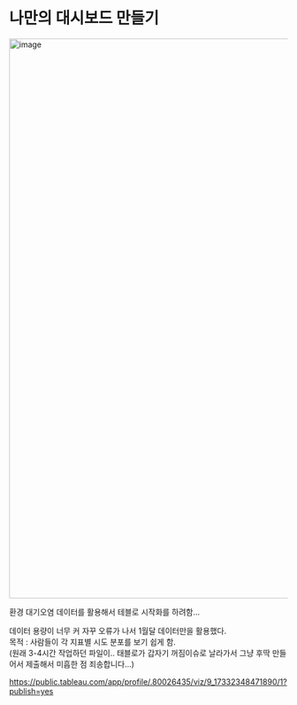 # 나만의 대시보드 만들기 

<img width="1010" alt="image" src="https://github.com/user-attachments/assets/1c31e504-cd02-4e02-a41d-471bf1489c46">

환경 대기오염 데이터를 활용해서 테블로 시작화를 하려함...   

데이터 용량이 너무 커 자꾸 오류가 나서 1월달 데이터만을 활용했다.     
목적 : 사람들이 각 지표별 시도 분포를 보기 쉽게 함.        
(원래 3-4시간 작업하던 파일이.. 태블로가 갑자기 꺼짐이슈로 날라가서 그냥 후딱 만들어서 제출해서 미흡한 점 죄송합니다...)

https://public.tableau.com/app/profile/.80026435/viz/9_17332348471890/1?publish=yes

